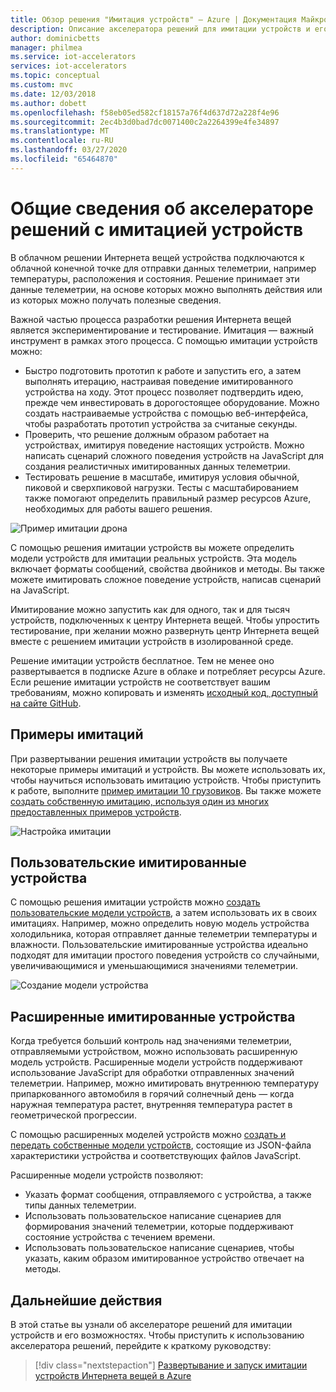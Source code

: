 ```yaml
---
title: Обзор решения "Имитация устройств" — Azure | Документация Майкрософт
description: Описание акселератора решений для имитации устройств и его возможностей.
author: dominicbetts
manager: philmea
ms.service: iot-accelerators
services: iot-accelerators
ms.topic: conceptual
ms.custom: mvc
ms.date: 12/03/2018
ms.author: dobett
ms.openlocfilehash: f58eb05ed582cf18157a76f4d637d72a228f4e96
ms.sourcegitcommit: 2ec4b3d0bad7dc0071400c2a2264399e4fe34897
ms.translationtype: MT
ms.contentlocale: ru-RU
ms.lasthandoff: 03/27/2020
ms.locfileid: "65464870"
---
```

# <a name="device-simulation-solution-accelerator-overview"></a>Общие сведения об акселераторе решений с имитацией устройств

В облачном решении Интернета вещей устройства подключаются к облачной конечной точке для отправки данных телеметрии, например температуры, расположения и состояния. Решение принимает эти данные телеметрии, на основе которых можно выполнять действия или из которых можно получать полезные сведения.

Важной частью процесса разработки решения Интернета вещей является экспериментирование и тестирование. Имитация — важный инструмент в рамках этого процесса. С помощью имитации устройств можно:

* Быстро подготовить прототип к работе и запустить его, а затем выполнять итерацию, настраивая поведение имитированного устройства на ходу. Этот процесс позволяет подтвердить идею, прежде чем инвестировать в дорогостоящее оборудование. Можно создать настраиваемые устройства с помощью веб-интерфейса, чтобы разработать прототип устройства за считаные секунды.
* Проверить, что решение должным образом работает на устройствах, имитируя поведение настоящих устройств. Можно написать сценарий сложного поведения устройств на JavaScript для создания реалистичных имитированных данных телеметрии.
* Тестировать решение в масштабе, имитируя условия обычной, пиковой и сверхпиковой нагрузки. Тесты с масштабированием также помогают определить правильный размер ресурсов Azure, необходимых для работы вашего решения.

![Пример имитации дрона](media/iot-accelerators-device-simulation-overview/dronesimulation.png)

С помощью решения имитации устройств вы можете определить модели устройств для имитации реальных устройств. Эта модель включает форматы сообщений, свойства двойников и методы. Вы также можете имитировать сложное поведение устройств, написав сценарий на JavaScript.

Имитирование можно запустить как для одного, так и для тысяч устройств, подключенных к центру Интернета вещей. Чтобы упростить тестирование, при желании можно развернуть центр Интернета вещей вместе с решением имитации устройств в изолированной среде.

Решение имитации устройств бесплатное. Тем не менее оно развертывается в подписке Azure в облаке и потребляет ресурсы Azure. Если решение имитации устройств не соответствует вашим требованиям, можно копировать и изменять [исходный код, доступный на сайте GitHub](https://github.com/Azure/device-simulation-dotnet).

## <a name="sample-simulations"></a>Примеры имитаций

При развертывании решения имитации устройств вы получаете некоторые примеры имитаций и устройств. Вы можете использовать их, чтобы научиться использовать имитацию устройств. Чтобы приступить к работе, выполните [пример имитации 10 грузовиков](quickstart-device-simulation-deploy.md). Вы также можете [создать собственную имитацию, используя один из многих предоставленных примеров устройств](iot-accelerators-device-simulation-create-simulation.md).

![Настройка имитации](media/iot-accelerators-device-simulation-overview/samplesimulation1.png)

## <a name="custom-simulated-devices"></a>Пользовательские имитированные устройства

С помощью решения имитации устройств можно [создать пользовательские модели устройств](iot-accelerators-device-simulation-create-custom-device.md), а затем использовать их в своих имитациях. Например, можно определить новую модель устройства холодильника, которая отправляет данные телеметрии температуры и влажности. Пользовательские имитированные устройства идеально подходят для имитации простого поведения устройств со случайными, увеличивающимися и уменьшающимися значениями телеметрии.

![Создание модели устройства](media/iot-accelerators-device-simulation-overview/adddevicemodel.png)

## <a name="advanced-simulated-devices"></a>Расширенные имитированные устройства

Когда требуется больший контроль над значениями телеметрии, отправляемыми устройством, можно использовать расширенную модель устройств. Расширенные модели устройств поддерживают использование JavaScript для обработки отправленных значений телеметрии. Например, можно имитировать внутреннюю температуру припаркованного автомобиля в горячий солнечный день — когда наружная температура растет, внутренняя температура растет в геометрической прогрессии.

С помощью расширенных моделей устройств можно [создать и передать собственные модели устройств](iot-accelerators-device-simulation-advanced-device.md), состоящие из JSON-файла характеристики устройства и соответствующих файлов JavaScript.

Расширенные модели устройств позволяют:

* Указать формат сообщения, отправляемого с устройства, а также типы данных телеметрии.
* Использовать пользовательское написание сценариев для формирования значений телеметрии, которые поддерживают состояние устройства с течением времени.
* Использовать пользовательское написание сценариев, чтобы указать, каким образом имитированное устройство отвечает на методы.

## <a name="next-steps"></a>Дальнейшие действия

В этой статье вы узнали об акселераторе решений для имитации устройств и его возможностях. Чтобы приступить к использованию акселератора решений, перейдите к краткому руководству:

> [!div class="nextstepaction"]
> [Развертывание и запуск имитации устройств Интернета вещей в Azure](quickstart-device-simulation-deploy.md)

